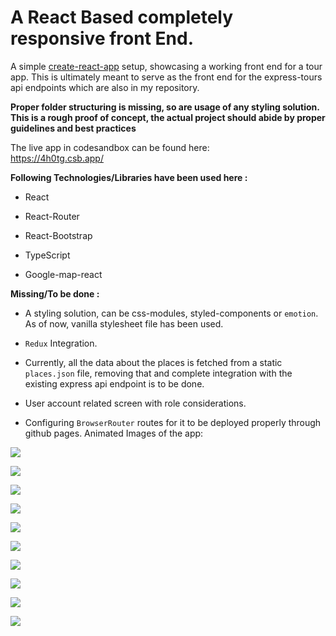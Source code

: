 A React Based completely responsive front End.
==============================================

A simple [create-react-app](CRA-README.md) setup, showcasing a working front end
for a tour app. This is ultimately meant to serve as the front end for the
express-tours api endpoints which are also in my repository.

**Proper folder structuring is missing, so are usage of any styling solution. This is a rough proof of concept, the actual project should abide by proper guidelines and best practices**

The live app in codesandbox can be found here:  
<https://4h0tg.csb.app/>

**Following Technologies/Libraries have been used here :**

-   React

-   React-Router

-   React-Bootstrap

-   TypeScript

-   Google-map-react

**Missing/To be done :**

-   A styling solution, can be css-modules, styled-components or `emotion`. As
    of now, vanilla stylesheet file has been used.

-   `Redux` Integration.

-   Currently, all the data about the places is fetched from a static
    `places.json` file, removing that and complete integration with the existing
    express api endpoint is to be done.

-   User account related screen with role considerations.

-   Configuring `BrowserRouter` routes for it to be deployed properly through
    github pages. Animated Images of the app:

![](media/bd80dd1a8c9cdbbe94300a6de5a08ceb.gif)

![](media/11e74a2671ad92d90459f5813c0653cb.gif)

![](media/bca34fdf973cdc03b2410ea2088abaca.gif)

![](media/d7029d01391a5a26357e4029cb80f08a.gif)

![](media/e36e4a9da0bb34fd4a08a69eeaa60133.gif)

![](media/876d63fd873f6cf4334b95542e1b76ee.gif)

![](media/0cdfcdc9f2e1bfda6b0fe353a26133e3.gif)

![](media/5630172ecb4e97c86317162ff9bc2c5d.gif)

![](media/1a03af8db4f98876039d7f54a2beaedd.gif)

![](media/f0241d7ee6893e4f7999139dd7f2a185.png)
